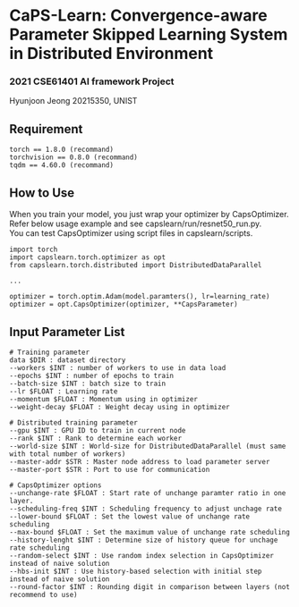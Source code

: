 # CaPS-Learn: Convergence-aware Parameter Skipped Learning System in Distributed Environment
### 2021 CSE61401 AI framework Project
Hyunjoon Jeong 20215350, UNIST

## Requirement
~~~
torch == 1.8.0 (recommand)
torchvision == 0.8.0 (recommand)
tqdm == 4.60.0 (recommand)
~~~

## How to Use
When you train your model, you just wrap your optimizer by CapsOptimizer.\
Refer below usage example and see capslearn/run/resnet50_run.py.\
You can test CapsOptimizer using script files in capslearn/scripts.
~~~
import torch
import capslearn.torch.optimizer as opt
from capslearn.torch.distributed import DistributedDataParallel

...

optimizer = torch.optim.Adam(model.paramters(), lr=learning_rate)
optimizer = opt.CapsOptimizer(optimizer, **CapsParameter)
~~~

## Input Parameter List
~~~
# Training parameter
data $DIR : dataset directory
--workers $INT : number of workers to use in data load
--epochs $INT : number of epochs to train
--batch-size $INT : batch size to train
--lr $FLOAT : Learning rate
--momentum $FLOAT : Momentum using in optimizer
--weight-decay $FLOAT : Weight decay using in optimizer

# Distributed training parameter
--gpu $INT : GPU ID to train in current node
--rank $INT : Rank to determine each worker
--world-size $INT : World-size for DistributedDataParallel (must same with total number of workers)
--master-addr $STR : Master node address to load parameter server
--master-port $STR : Port to use for communication

# CapsOptimizer options
--unchange-rate $FLOAT : Start rate of unchange paramter ratio in one layer.
--scheduling-freq $INT : Scheduling frequency to adjust unchage rate
--lower-bound $FLOAT : Set the lowest value of unchange rate scheduling
--max-bound $FLOAT : Set the maximum value of unchange rate scheduling
--history-lenght $INT : Determine size of history queue for unchage rate scheduling
--random-select $INT : Use random index selection in CapsOptimizer instead of naive solution
--hbs-init $INT : Use history-based selection with initial step instead of naive solution
--round-factor $INT : Rounding digit in comparison between layers (not recommend to use)
~~~
